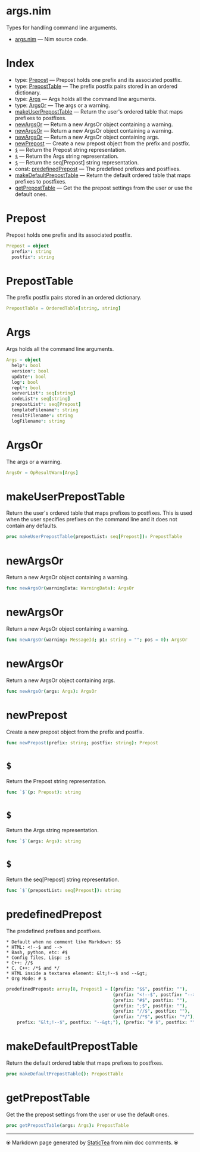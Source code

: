 # args.nim

Types for handling command line arguments.

* [args.nim](../src/args.nim) &mdash; Nim source code.
# Index

* type: [Prepost](#prepost) &mdash; Prepost holds one prefix and its associated postfix.
* type: [PrepostTable](#preposttable) &mdash; The prefix postfix pairs stored in an ordered dictionary.
* type: [Args](#args) &mdash; Args holds all the command line arguments.
* type: [ArgsOr](#argsor) &mdash; The args or a warning.
* [makeUserPrepostTable](#makeuserpreposttable) &mdash; Return the user's ordered table that maps prefixes to postfixes.
* [newArgsOr](#newargsor) &mdash; Return a new ArgsOr object containing a warning.
* [newArgsOr](#newargsor-1) &mdash; Return a new ArgsOr object containing a warning.
* [newArgsOr](#newargsor-2) &mdash; Return a new ArgsOr object containing args.
* [newPrepost](#newprepost) &mdash; Create a new prepost object from the prefix and postfix.
* [`$`](#) &mdash; Return the Prepost string representation.
* [`$`](#-1) &mdash; Return the Args string representation.
* [`$`](#-2) &mdash; Return the seq[Prepost] string representation.
* const: [predefinedPrepost](#predefinedprepost) &mdash; The predefined prefixes and postfixes.
* [makeDefaultPrepostTable](#makedefaultpreposttable) &mdash; Return the default ordered table that maps prefixes to postfixes.
* [getPrepostTable](#getpreposttable) &mdash; Get the the prepost settings from the user or use the default ones.

# Prepost

Prepost holds one prefix and its associated postfix.

```nim
Prepost = object
  prefix*: string
  postfix*: string

```

# PrepostTable

The prefix postfix pairs stored in an ordered dictionary.

```nim
PrepostTable = OrderedTable[string, string]
```

# Args

Args holds all the command line arguments.

```nim
Args = object
  help*: bool
  version*: bool
  update*: bool
  log*: bool
  repl*: bool
  serverList*: seq[string]
  codeList*: seq[string]
  prepostList*: seq[Prepost]
  templateFilename*: string
  resultFilename*: string
  logFilename*: string

```

# ArgsOr

The args or a warning.

```nim
ArgsOr = OpResultWarn[Args]
```

# makeUserPrepostTable

Return the user's ordered table that maps prefixes to postfixes. This is used when the user specifies prefixes on the command line and it does not contain any defaults.

```nim
proc makeUserPrepostTable(prepostList: seq[Prepost]): PrepostTable
```

# newArgsOr

Return a new ArgsOr object containing a warning.

```nim
func newArgsOr(warningData: WarningData): ArgsOr
```

# newArgsOr

Return a new ArgsOr object containing a warning.

```nim
func newArgsOr(warning: MessageId; p1: string = ""; pos = 0): ArgsOr
```

# newArgsOr

Return a new ArgsOr object containing args.

```nim
func newArgsOr(args: Args): ArgsOr
```

# newPrepost

Create a new prepost object from the prefix and postfix.

```nim
func newPrepost(prefix: string; postfix: string): Prepost
```

# `$`

Return the Prepost string representation.

```nim
func `$`(p: Prepost): string
```

# `$`

Return the Args string representation.

```nim
func `$`(args: Args): string
```

# `$`

Return the seq[Prepost] string representation.

```nim
func `$`(prepostList: seq[Prepost]): string
```

# predefinedPrepost

The predefined prefixes and postfixes.
~~~
* Default when no comment like Markdown: $$
* HTML: <!--$ and -->
* Bash, python, etc: #$
* Config files, Lisp: ;$
* C++: //$
* C, C++: /*$ and */
* HTML inside a textarea element: &lt;!--$ and --&gt;
* Org Mode: # $
~~~~

```nim
predefinedPrepost: array[8, Prepost] = [(prefix: "$$", postfix: ""),
                                        (prefix: "<!--$", postfix: "-->"),
                                        (prefix: "#$", postfix: ""),
                                        (prefix: ";$", postfix: ""),
                                        (prefix: "//$", postfix: ""),
                                        (prefix: "/*$", postfix: "*/"), (
    prefix: "&lt;!--$", postfix: "--&gt;"), (prefix: "# $", postfix: "")]
```

# makeDefaultPrepostTable

Return the default ordered table that maps prefixes to postfixes.

```nim
proc makeDefaultPrepostTable(): PrepostTable
```

# getPrepostTable

Get the the prepost settings from the user or use the default ones.

```nim
proc getPrepostTable(args: Args): PrepostTable
```


---
⦿ Markdown page generated by [StaticTea](https://github.com/flenniken/statictea/) from nim doc comments. ⦿

